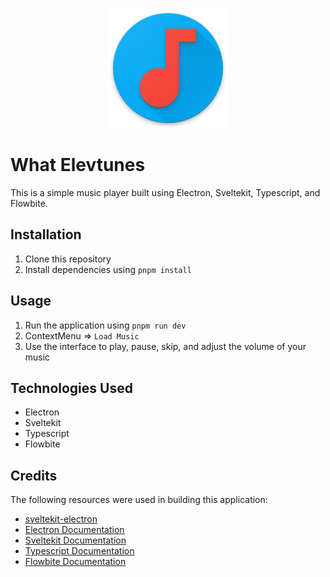 <p align="center">
  <img src="static/Electunes.png" />
</p>

# What Elevtunes

This is a simple music player built using Electron, Sveltekit, Typescript, and Flowbite.

## Installation

1. Clone this repository
2. Install dependencies using `pnpm install`

## Usage

1. Run the application using `pnpm run dev`
2. ContextMenu ⇒ `Load Music`
3. Use the interface to play, pause, skip, and adjust the volume of your music

## Technologies Used

- Electron
- Sveltekit
- Typescript
- Flowbite

## Credits

The following resources were used in building this application:

- [sveltekit-electron](https://github.com/fractalhq/sveltekit-electron/)
- [Electron Documentation](https://www.electronjs.org/docs)
- [Sveltekit Documentation](https://kit.svelte.dev/docs)
- [Typescript Documentation](https://www.typescriptlang.org/docs/)
- [Flowbite Documentation](https://flowbite.com/docs/)